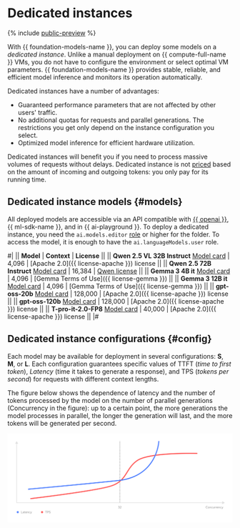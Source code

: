 # Dedicated instances

{% include [public-preview](../../../_includes/preview-pp.md) %}

With {{ foundation-models-name }}, you can deploy some models on a _dedicated instance_. Unlike a manual deployment on {{ compute-full-name }} VMs, you do not have to configure the environment or select optimal VM parameters. {{ foundation-models-name }} provides stable, reliable, and efficient model inference and monitors its operation automatically. 

Dedicated instances have a number of advantages:

* Guaranteed performance parameters that are not affected by other users' traffic.
* No additional quotas for requests and parallel generations. The restrictions you get only depend on the instance configuration you select.
* Optimized model inference for efficient hardware utilization.

Dedicated instances will benefit you if you need to process massive volumes of requests without delays. Dedicated instance is not [priced](../../pricing.md) based on the amount of incoming and outgoing tokens: you only pay for its running time. 

## Dedicated instance models {#models}

All deployed models are accessible via an API compatible with [{{ openai }}](../openai-compatibility.md), {{ ml-sdk-name }}, and in {{ ai-playground }}. To deploy a dedicated instance, you need the `ai.models.editor` [role](../../security/index.md) or higher for the folder. To access the model, it is enough to have the `ai.languageModels.user` role. 

#|
|| **Model** | **Context** | **License** ||
|| **Qwen 2.5 VL 32B Instruct**
[Model card](https://huggingface.co/Qwen/Qwen2.5-VL-32B-Instruct) | 4,096 | [Apache 2.0]({{ license-apache }}) license ||
|| **Qwen 2.5 72B Instruct** 
[Model card](https://huggingface.co/Qwen/Qwen2.5-72B-Instruct) | 16,384 | [Qwen license](https://huggingface.co/Qwen/Qwen2.5-72B-Instruct/blob/main/LICENSE) ||
|| **Gemma 3 4B it**
[Model card](https://huggingface.co/google/gemma-3-4b-it) | 4,096 | [Gemma Terms of Use]({{ license-gemma }})  ||
|| **Gemma 3 12B it**
[Model card](https://huggingface.co/google/gemma-3-12b-it) | 4,096 | [Gemma Terms of Use]({{ license-gemma }}) ||
|| **gpt-oss-20b** 
[Model card](https://huggingface.co/openai/gpt-oss-20b) | 128,000 | [Apache 2.0]({{ license-apache }}) license ||
|| **gpt-oss-120b** 
[Model card](https://huggingface.co/openai/gpt-oss-120b) | 128,000 | [Apache 2.0]({{ license-apache }}) license  ||
|| **T-pro-it-2.0-FP8** 
[Model card](https://huggingface.co/t-tech/T-pro-it-2.0-FP8) | 40,000 | [Apache 2.0]({{ license-apache }}) license ||
|#

## Dedicated instance configurations {#config}

Each model may be available for deployment in several configurations: **S**, **M**, or **L**. Each configuration guarantees specific values ​​of TTFT (_time to first token_), _Latency_ (time it takes to generate a response), and TPS (_tokens per second_) for requests with different context lengths.

The figure below shows the dependence of latency and the number of tokens processed by the model on the number of parallel generations (Concurrency in the figure): up to a certain point, the more generations the model processes in parallel, the longer the generation will last, and the more tokens will be generated per second.

![instances](../../../_assets/ai-studio/instances-chart.svg)